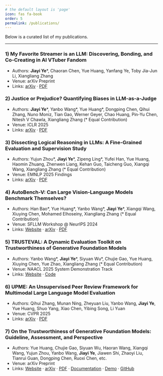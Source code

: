 ```yaml
---
# the default layout is 'page'
icon: fas fa-book
order: 5
permalink: /publications/
---
```


Below is a curated list of my publications.

---

### 1) My Favorite Streamer is an LLM: Discovering, Bonding, and Co-Creating in AI VTuber Fandom
- Authors: **Jiayi Ye**\*, Chaoran Chen, Yue Huang, Yanfang Ye, Toby Jia-Jun Li, Xiangliang Zhang
- Venue: arXiv Preprint
- Links: [arXiv](https://arxiv.org/abs/2509.10427) · [PDF](https://arxiv.org/pdf/2509.10427)

### 2) Justice or Prejudice? Quantifying Biases in LLM-as-a-Judge
- Authors: **Jiayi Ye**\*, Yanbo Wang\*, Yue Huang\*, Dongping Chen, Qihui Zhang, Nuno Moniz, Tian Gao, Werner Geyer, Chao Huang, Pin-Yu Chen, Nitesh V Chawla, Xiangliang Zhang (\* Equal Contribution)
- Venue: ICLR 2025
- Links: [arXiv](https://arxiv.org/abs/2410.02736) · [PDF](https://arxiv.org/pdf/2410.02736)

### 3) Dissecting Logical Reasoning in LLMs: A Fine-Grained Evaluation and Supervision Study
- Authors: Yujun Zhou\*, **Jiayi Ye**\*, Zipeng Ling\*, Yufei Han, Yue Huang, Haomin Zhuang, Zhenwen Liang, Kehan Guo, Taicheng Guo, Xiangqi Wang, Xiangliang Zhang (\* Equal Contribution)
- Venue: EMNLP 2025 Findings
- Links: [arXiv](https://arxiv.org/abs/2506.04810) · [PDF](https://arxiv.org/pdf/2506.04810)

### 4) AutoBench-V: Can Large Vision-Language Models Benchmark Themselves?
- Authors: Han Bao*, Yue Huang\*, Yanbo Wang\*, **Jiayi Ye**\*, Xiangqi Wang, Xiuying Chen, Mohamed Elhoseiny, Xiangliang Zhang (\* Equal Contribution)
- Venue: SFLLM Workshop @ NeurIPS 2024
- Links: [Website](https://autobench-v.github.io/) · [arXiv](https://arxiv.org/abs/2410.21259) · [PDF](https://arxiv.org/pdf/2410.21259)

### 5) TRUSTEVAL: A Dynamic Evaluation Toolkit on Trustworthiness of Generative Foundation Models
- Authors: Yanbo Wang\*, **Jiayi Ye**\*, Siyuan Wu\*, Chujie Gao, Yue Huang, Xiuying Chen, Yue Zhao, Xiangliang Zhang (\* Equal Contribution)
- Venue: NAACL 2025 System Demonstration Track
- Links: [Website](https://trustgen.github.io/) · [Code](https://github.com/nauyisu022/TrustEval-toolkit)

### 6) UPME: An Unsupervised Peer Review Framework for Multimodal Large Language Model Evaluation
- Authors: Qihui Zhang, Munan Ning, Zheyuan Liu, Yanbo Wang, **Jiayi Ye**, Yue Huang, Shuo Yang, Xiao Chen, Yibing Song, Li Yuan
- Venue: CVPR 2025
- Links: [arXiv](https://arxiv.org/abs/2503.14941) · [PDF](https://arxiv.org/pdf/2503.14941)

### 7) On the Trustworthiness of Generative Foundation Models: Guideline, Assessment, and Perspective
- Authors: Yue Huang, Chujie Gao, Siyuan Wu, Haoran Wang, Xiangqi Wang, Yujun Zhou, Yanbo Wang, **Jiayi Ye**, Jiawen Shi, Zhaoyi Liu, Tianrui Guan, Dongping Chen, Ruoxi Chen, etc.
- Venue: arXiv Preprint
- Links: [Website](https://trustgen.github.io/) · [arXiv](https://arxiv.org/abs/2502.14296) · [PDF](https://arxiv.org/pdf/2502.14296) · [Documentation](https://trusteval-docs.readthedocs.io) · [Demo](https://www.youtube.com/@TrustEval) · [GitHub](https://github.com/TrustGen/TrustEval-toolkit)